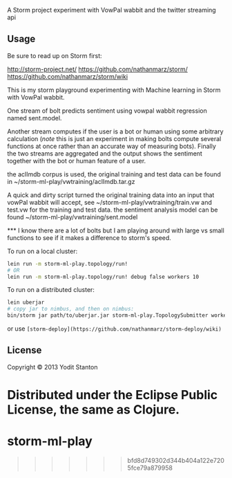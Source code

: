 
A Storm project experiment with VowPal wabbit and the twitter streaming api

## Usage

Be sure to read up on Storm first:

http://storm-project.net/
https://github.com/nathanmarz/storm/
https://github.com/nathanmarz/storm/wiki

This is my storm playground experimenting with Machine learning in Storm with VowPal wabbit. 

One stream of bolt predicts sentiment using vowpal wabbit regression named sent.model.

Another stream computes if the user is a bot or human using some arbitrary calculation (*note* this is just an experiment in making bolts compute several functions at once rather than an accurate way of measuring bots).  Finally the two streams are aggregated and the output shows the sentiment together with the bot or human feature of a user.


the aclImdb corpus is used, the original training and test data can be found in ~/storm-ml-play/vwtraining/aclImdb.tar.gz

A quick and dirty script turned the original training data into an input that vowPal wabbit will accept, see ~/storm-ml-play/vwtraining/train.vw and test.vw for the training and test data.  the sentiment analysis model can be found ~/storm-ml-play/vwtraining/sent.model

*** I know there are a lot of bolts but I am playing around with large vs small functions to see if it makes a difference to storm's speed.

To run on a local cluster:

```bash
lein run -m storm-ml-play.topology/run!
# OR
lein run -m storm-ml-play.topology/run! debug false workers 10
```

To run on a distributed cluster:

```bash
lein uberjar
# copy jar to nimbus, and then on nimbus:
bin/storm jar path/to/uberjar.jar storm-ml-play.TopologySubmitter workers 30 debug false
```

or use `[storm-deploy](https://github.com/nathanmarz/storm-deploy/wiki)`

## License

Copyright © 2013 Yodit Stanton 

Distributed under the Eclipse Public License, the same as Clojure.
=======
storm-ml-play
===========
>>>>>>> bfd8d749302d344b404a122e7205fce79a879958
